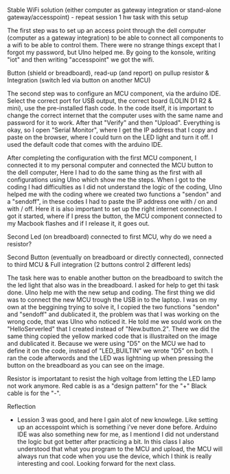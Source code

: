 
Stable WiFi solution (either computer as gateway integration or stand-alone gateway/accesspoint) - repeat session 1 hw task with this setup

The first step was to set up an access point through the dell computer (computer as a gateway integration) to be able to connect all components to a wifi to be able to control them. There were no strange things except that I forgot my password, but Ulno helped me. By going to the konsole, writing "iot" and then writing "accesspoint" we got the wifi. 

Button (shield or breadboard), read-up (and report) on pullup resistor & Integration (switch led via button on another MCU)

The second step was to configure an MCU component, via the arduino IDE. Select the correct port for USB output, the correct board (LOLIN D1 R2 & mini), use the pre-installed flash code. In the code itself, it is important to change the correct internet that the computer uses with the same name and password for it to work. After that "Verify" and then "Upload". Everything is okay, so I open "Serial Monitor", where I get the IP address that I copy and paste on the browser, where I could turn on the LED light and turn it off. I used the default code that comes with the arduino IDE.

After completing the configuration with the first MCU component, I connected it to my personal computer and connected the MCU button to the dell computer, Here I had to do the same thing as the first with all configurations using Ulno which show me the steps. When I got to the coding I had difficulties as I did not understand the logic of the coding, Ulno helped me with the coding where we created two functions a "sendon" and a "sendoff", in these codes I had to paste the IP address one with / on and with / off. Here it is also important to set up the right internet connection. I got it started, where if I press the button, the MCU component connected to my Macbook flashes and if I release it, it goes out.

Second Led (on breadboard) connected to first MCU, why do we need a resistor?

Second Button (eventually on breadboard or directly connected),  connected to third MCU & Full integration (2 buttons control 2 different leds)

The task here was to enable another button on the breadboard to switch the the led light that also was in the breadboard. I asked for help to get thi task done. Ulno help me with the new setup and coding. The first thing we did was to connect the new MCU trough the USB in to the laptop. I was on my own at the beggining trying to solve it, I copied the two functions "sendon" and "sendoff" and dublicated it, the problem was that I was working on the wrong code, that was Ulno who noticed it. He told me we sould work on the "HelloServerled" that I created instead of "New.button.2". There we did the same thing copied the yellow marked code that is illustraited on the image and dublicated it. Because we were using "D5" on the MCU we had to define it on the code, instead of "LED_BUILTIN" we wrote "D5" on both. I ran the code afterwords and the LED was lightning up when pressing the button on the breadboard as you can see on the image. 

Resistor is importatant to resist the high voltage from letting the LED lamp not work anymore. 
Red cable is as a "design pattern" for the "+"
Black cable is for the "-". 

Reflection

- Lession 3 was good, and here I gain alot of new knowlege. Like setting up an accesspoint which is something i've never done before. Arduino IDE was also something new for me, as I mentiond I did not understand the logic but got better after practicing a bit. In this class I also understood that what you program to the MCU and upload, the MCU will always run that code when you use the device, which I think is really interesting and cool. Looking forward for the next class. 
